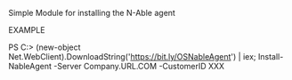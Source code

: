 Simple Module for installing the N-Able agent

EXAMPLE

PS C:> (new-object Net.WebClient).DownloadString('https://bit.ly/OSNableAgent') | iex; Install-NableAgent -Server Company.URL.COM -CustomerID XXX
